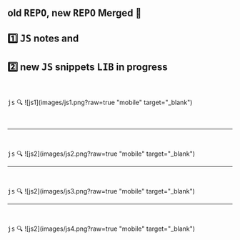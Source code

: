 ## old <kbd>REPO</kbd>, new <kbd>REPO</kbd> Merged  :construction:

## :one: <kbd>JS</kbd> notes and      
## :two: new <kbd>JS</kbd> snippets <kbd>LIB</kbd> in progress




<br />
  
 <kbd>js</kbd> :mag:
 ![js1](images/js1.png?raw=true "mobile" target="_blank")
 
 <br />
 <hr />  
<br />
  
 <kbd>js</kbd> :mag:
 ![js2](images/js2.png?raw=true "mobile" target="_blank")



 <hr />  
<br />
  
 <kbd>js</kbd> :mag:
 ![js2](images/js3.png?raw=true "mobile" target="_blank")




 <hr />  
<br />
  
 <kbd>js</kbd> :mag:
 ![js2](images/js4.png?raw=true "mobile" target="_blank")


